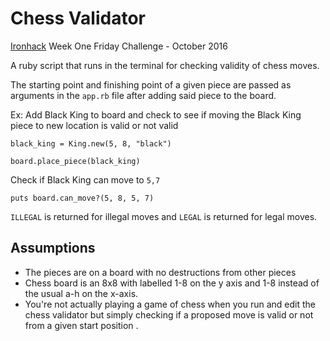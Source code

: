 # Chess Validator
[Ironhack](http://ironhack.com) Week One Friday Challenge - October 2016

A ruby script that runs in the terminal for checking validity of chess moves.

The starting point and finishing point of a given piece are passed as arguments in the `app.rb` file after adding said piece to the board.

Ex: Add Black King to board and check to see if moving the Black King piece to new location is valid or not valid

`black_king = King.new(5, 8, "black")`

`board.place_piece(black_king)`

Check if Black King can move to `5,7`

`puts board.can_move?(5, 8, 5, 7)`

`ILLEGAL` is returned for illegal moves and `LEGAL` is returned for legal moves.

Assumptions
-----------
* The pieces are on a board with no destructions from other pieces
* Chess board is an 8x8 with labelled 1-8 on the y axis and 1-8 instead of the usual a-h on the x-axis.
* You're not actually playing a game of chess when you run and edit the chess validator but simply checking if a proposed move is valid or not from a given start position .
